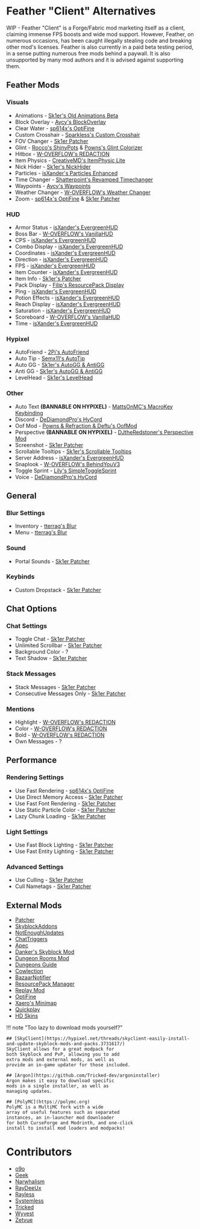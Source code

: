 # Feather "Client" Alternatives

WIP - Feather "Client" is a Forge/Fabric
mod marketing itself as a client, claiming
immense FPS boosts and wide mod support. However,
Feather, on numerous occasions, has been caught illegally
stealing code and breaking other mod's licenses. Feather is
also currently in a paid beta testing period, in a sense putting
numerous free mods behind a paywall. It is also unsupported by many
mod authors and it is advised against supporting them.

## Feather Mods

### Visuals
* Animations - [Sk1er's Old Animations Beta](https://sk1er.club/beta)
* Block Overlay - [Aycy's BlockOverlay](https://hypixel.net/threads/forge-1-8-9-block-overlay-v4-0-3.1417995/)
* Clear Water - [sp614x's OptiFine](https://optifine.net/adloadx?f=preview_OptiFine_1.8.9_HD_U_M6_pre2.jar)
* Custom Crosshair - [Sparkless's Custom Crosshair](https://www.curseforge.com/minecraft/mc-mods/custom-crosshair-mod/files/all?filter-game-version=2020709689%3A5806)
* FOV Changer - [Sk1er Patcher](https://sk1er.club/mods/patcher)
* Glint - [Rocco's ShinyPots](https://github.com/RoccoDev/ShinyPots-1.8/releases/latest) & [Powns's Glint Colorizer](https://download.powns.dev/glintcolorizer189)
* Hitbox - [W-OVERFLOW's REDACTION](https://github.com/W-OVERFLOW/REDACTION)
* Item Physics - [CreativeMD's ItemPhysic Lite](https://www.curseforge.com/minecraft/mc-mods/itemphysic-lite/files/all?filter-game-version=2020709689%3A5806)
* Nick Hider - [Sk1er's NickHider](https://sk1er.llc/mods/nick_hider)
* Particles - [isXander's Particles Enhanced](https://modrinth.com/mod/particlesenhanced)
* Time Changer - [Shatterpoint's Revamped Timechanger](https://github.com/shatter-point/Revamped-TimeChanger/releases/latest)
* Waypoints - [Aycy's Waypoints](https://www.youtube.com/watch?v=5jq5tXqwDTM)
* Weather Changer - [W-OVERFLOW's Weather Changer](https://github.com/W-OVERFLOW/WeatherChanger/releases/latest)
* Zoom - [sp614x's OptiFine](https://optifine.net/adloadx?f=preview_OptiFine_1.8.9_HD_U_M6_pre2.jar) & [Sk1er Patcher](https://sk1er.club/mods/patcher)

### HUD
* Armor Status - [isXander's EvergreenHUD](https://modrinth.com/mod/evergreenhud/versions)
* Boss Bar - [W-OVERFLOW's VanillaHUD](https://github.com/W-OVERFLOW/VanillaHUD/releases/latest)
* CPS - [isXander's EvergreenHUD](https://modrinth.com/mod/evergreenhud/versions)
* Combo Display - [isXander's EvergreenHUD](https://modrinth.com/mod/evergreenhud/versions)
* Coordinates - [isXander's EvergreenHUD](https://modrinth.com/mod/evergreenhud/versions)
* Direction - [isXander's EvergreenHUD](https://modrinth.com/mod/evergreenhud/versions)
* FPS - [isXander's EvergreenHUD](https://modrinth.com/mod/evergreenhud/versions)
* Item Counter - [isXander's EvergreenHUD](https://modrinth.com/mod/evergreenhud/versions)
* Item Info - [Sk1er's Patcher](https://www.sk1er.club/mods/patcher)
* Pack Display - [Filip's ResourcePack Display](https://github.com/1fxe/Resource-Pack-Display)
* Ping - [isXander's EvergreenHUD](https://modrinth.com/mod/evergreenhud/versions)
* Potion Effects - [isXander's EvergreenHUD](https://modrinth.com/mod/evergreenhud/versions)
* Reach Display - [isXander's EvergreenHUD](https://modrinth.com/mod/evergreenhud/versions)
* Saturation - [isXander's EvergreenHUD](https://modrinth.com/mod/evergreenhud/versions)
* Scoreboard - [W-OVERFLOW's VanillaHUD](https://github.com/W-OVERFLOW/VanillaHUD/releases/latest)
* Time - [isXander's EvergreenHUD](https://modrinth.com/mod/evergreenhud/versions)

### Hypixel
* AutoFriend - [2Pi's AutoFriend](https://2pi.pw/mods/autofriend)
* Auto Tip - [Semx11's AutoTip](https://autotip.pro/download)
* Auto GG - [Sk1er's AutoGG & AntiGG](https://sk1er.club/mods/autogg)
* Anti GG - [Sk1er's AutoGG & AntiGG](https://sk1er.club/mods/autogg)
* LevelHead - [Sk1er's LevelHead](https://www.sk1er.club/mods/level_head)

### Other

* Auto Text **(BANNABLE ON HYPIXEL)** - [MattsOnMC's MacroKey Keybinding](https://www.curseforge.com/minecraft/mc-mods/macrokey-keybinding/files/all?filter-game-version=2020709689%3A5806)
* Discord - [DeDiamondPro's HyCord](https://github.com/DeDiamondPro/HyCord/releases/latest)
* Oof Mod - [Powns & Refraction & Deftu's OofMod](https://github.com/Deftu/OofMod/releases/latest)
* Perspective **(BANNABLE ON HYPIXEL)** - [DJtheRedstoner's Perspective Mod](https://inv.wtf/djperspective)
* Screenshot - [Sk1er Patcher](https://sk1er.club/mods/patcher)
* Scrollable Tooltips - [Sk1er's Scrollable Tooltips](https://www.sk1er.club/mods/text_overflow_scroll)
* Server Address - [isXander's EvergreenHUD](https://modrinth.com/mod/evergreenhud/versions)
* Snaplook - [W-OVERFLOW's BehindYouV3](https://github.com/W-OVERFLOW/BehindYouV3/releases/latest)
* Toggle Sprint - [Lily's SimpleToggleSprint](https://github.com/My-Name-Is-Jeff/SimpleToggleSprint/releases/latest)
* Voice - [DeDiamondPro's HyCord](https://github.com/DeDiamondPro/HyCord/releases/latest)

## General

### Blur Settings

* Inventory - [tterrag's Blur](https://www.curseforge.com/minecraft/mc-mods/blur/files/all?filter-game-version=2020709689%3A5806)
* Menu - [tterrag's Blur](https://www.curseforge.com/minecraft/mc-mods/blur/files/all?filter-game-version=2020709689%3A5806)

### Sound

* Portal Sounds - [Sk1er Patcher](https://sk1er.club/mods/patcher)

### Keybinds

* Custom Dropstack - [Sk1er Patcher](https://sk1er.club/mods/patcher)

## Chat Options

### Chat Settings

* Toggle Chat - [Sk1er Patcher](https://sk1er.club/mods/patcher)
* Unlimited Scrollbar - [Sk1er Patcher](https://sk1er.club/mods/patcher)
* Background Color - ?
* Text Shadow - [Sk1er Patcher](https://sk1er.club/mods/patcher)

### Stack Messages

* Stack Messages - [Sk1er Patcher](https://sk1er.club/mods/patcher)
* Consecutive Messages Only - [Sk1er Patcher](https://sk1er.club/mods/patcher)

### Mentions

* Highlight - [W-OVERFLOW's REDACTION](https://github.com/W-OVERFLOW/REDACTION)
* Color - [W-OVERFLOW's REDACTION](https://github.com/W-OVERFLOW/REDACTION)
* Bold - [W-OVERFLOW's REDACTION](https://github.com/W-OVERFLOW/REDACTION)
* Own Messages - ?

## Performance

### Rendering Settings

* Use Fast Rendering - [sp614x's OptiFine](https://optifine.net/adloadx?f=preview_OptiFine_1.8.9_HD_U_M6_pre2.jar)
* Use Direct Memory Access - [Sk1er Patcher](https://sk1er.club/mods/patcher)
* Use Fast Font Rendering - [Sk1er Patcher](https://sk1er.club/mods/patcher)
* Use Static Particle Color - [Sk1er Patcher](https://sk1er.club/mods/patcher)
* Lazy Chunk Loading - [Sk1er Patcher](https://sk1er.club/mods/patcher)

### Light Settings

* Use Fast Block Lighting - [Sk1er Patcher](https://sk1er.club/mods/patcher)
* Use Fast Entity Lighting - [Sk1er Patcher](https://sk1er.club/mods/patcher)

### Advanced Settings

* Use Culling - [Sk1er Patcher](https://sk1er.club/mods/patcher)
* Cull Nametags - [Sk1er Patcher](https://sk1er.club/mods/patcher)

## External Mods

* [Patcher](https://sk1er.club/mods/patcher)
* [SkyblockAddons](https://github.com/BiscuitDevelopment/SkyblockAddons/releases/latest)
* [NotEnoughUpdates](https://github.com/Moulberry/NotEnoughUpdates/releases/latest)
* [ChatTriggers](https://github.com/ChatTriggers/ChatTriggers/releases/latest)
* [Apec](https://github.com/BananaFructa/Apec/releases/latest)
* [Danker's Skyblock Mod](https://github.com/MicrocontrollersDev/Alternatives/blob/main/DankersSkyblockMod.md)
* [Dungeon Rooms Mod](https://github.com/Quantizr/DungeonRoomsMod/releases/latest)
* [Dungeons Guide](https://github.com/Dungeons-Guide/Skyblock-Dungeons-Guide/releases/latest)
* [Cowlection](https://github.com/cow-mc/Cowlection/releases/latest)
* [BazaarNotifier](https://github.com/symt/BazaarNotifier)
* [ResourcePack Manager](https://www.youtube.com/watch?v=OQZFWrrEcYM)
* [Replay Mod](https://www.replaymod.com)
* [OptiFine](https://optifine.net)
* [Xaero's Minimap](https://www.curseforge.com/minecraft/mc-mods/xaeros-minimap)
* [Quickplay](https://hypixel.net/threads/forge-quickplay-v2-0-3-quickly-join-games-on-the-network.1317410/)
* [HD Skins](https://www.hdskins.de/)
<!-- * [ResourcePack Organizer](https://www.curseforge.com/minecraft/mc-mods/resource-pack-organizer) (1.8, 1.12, 1.18) - Switch to RPM for 1.8 -->

!!! note "Too lazy to download mods yourself?"

    ## [SkyClient](https://hypixel.net/threads/skyclient-easily-install-and-update-skyblock-mods-and-packs.3731617/)
    SkyClient allows for a great modpack for
    both Skyblock and PvP, allowing you to add
    extra mods and external mods, as well as
    provide an in-game updater for those included.

    ## [Argon](https://github.com/Tricked-dev/argoninstaller)
    Argon makes it easy to download specific
    mods in a single installer, as well as
    managing updates.

    ## [PolyMC](https://polymc.org)
    PolyMC is a MultiMC fork with a wide
    array of useful features such as separated
    instances, an in-launcher mod downloader
    for both CurseForge and Modrinth, and one-click
    install to install mod loaders and modpacks!

# Contributors

* [o9o](https://www.youtube.com/channel/UC_lbg2qjUsZwro5khBW9PHw)
* [Geek](https://github.com/GamingGeek)
* [Narwhalism](https://www.twitch.tv/narwhalswim)
* [RayDeeUx](https://github.com/RayDeeUx)
* [Rayless](https://github.com/UnderscoreRayless)
* [Systemless](https://github.com/SystemlessDev)
* [Tricked](https://github.com/Tricked-dev)
* [Wyvest](https://github.com/Wyvest)
* [Zetvue](https://zetvue.carrd.co)

